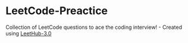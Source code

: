 # LeetCode-Preactice
Collection of LeetCode questions to ace the coding interview! - Created using [LeetHub-3.0](https://github.com/raphaelheinz/LeetHub-3.0)
